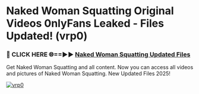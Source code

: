 # Naked Woman Squatting Original Videos 0nlyFans Leaked - Files Updated! (vrp0)

<h3>🔴 CLICK HERE 🌐==►► <a href="https://tinyurl.com/yckcrads" rel="nofollow">Naked Woman Squatting Updated Files</a></h3>

Get Naked Woman Squatting and all content. Now you can access all videos and pictures of Naked Woman Squatting. New Updated Files 2025!

[![vrp0](https://i.imgur.com/hpKpOFt.gif)](https://tinyurl.com/yckcrads)

